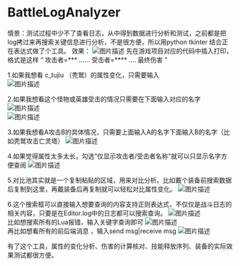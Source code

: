 # BattleLogAnalyzer
情景：测试过程中少不了查看日志，从中得到数据进行分析和测试，之前都是把log拷过来再搜索关键信息进行分析，不是很方便，所以用python tkinter 结合正在表达式做了个工具。
效果：
![图片描述](https://testerhome.com/uploads/photo/2021/9af80c98-d712-45ba-ba2f-43a503494dc2.png!large)
先在游戏项目对应的代码中插入打印，格式是这样   “ 攻击者=***    ...... 受击者=****  ....  最终伤害 ”

1.如果我想看 c_tujiu （秃鹫）的属性变化，只需要输入  
![图片描述](https://testerhome.com/uploads/photo/2021/dfbca728-1edd-484a-bf23-7e42268a6f16.png!large)

2.如果我想看这个怪物或英雄受击的情况只需要在下面输入对应的名字  
![图片描述](https://testerhome.com/uploads/photo/2021/8e9cd50b-50dd-4d2f-9298-196add63ef4e.png!large)  
![图片描述](https://testerhome.com/uploads/photo/2021/dad5414c-f4af-4837-b01a-942b7430b980.png!large)



3.如果我想看A攻击B的具体情况，只需要上面输入A的名字下面输入B的名字（比如秃鹫攻击亡灵塔）
![图片描述](https://testerhome.com/uploads/photo/2021/f5fc8fda-1d08-4f27-a523-0e3d3ed277bb.png!large)  


4.如果觉得属性太多太长，勾选“仅显示攻击者/受击者名称”就可以只显示名字方便查阅
![图片描述](https://testerhome.com/uploads/photo/2021/2c215bd9-12de-4407-bb7d-e656acf93616.png!large)




5.对比池其实就是一个复制粘贴的区域，用来对比分析。比如戴个装备前搜索数据后复制到这里，再戴装备后再复制就可以轻松对比属性变化。
![图片描述](https://testerhome.com/uploads/photo/2021/6142a742-c2ab-4c3b-b13b-86c11a03ae42.png!large)

6.这个搜索框可以直接输入想要查询的内容支持正则表达式，不仅仅是战斗日志的相关内容，只要是在Editor.log中的日志都可以搜索查询。
![图片描述](https://testerhome.com/uploads/photo/2021/d41e06c7-8257-4b3c-9037-c82b4b09d737.png!large)  
比如想搜索所有的Lua报错，输入关键字查询即可
![图片描述](https://testerhome.com/uploads/photo/2021/f2272668-bc87-427d-807d-2529f14fb1c2.png!large)  
再比如想看所有的前后端消息 ，输入send msg|receive msg
![图片描述](https://testerhome.com/uploads/photo/2021/f5ac2118-c76b-4362-b084-42df38138c99.png!large)  


有了这个工具，属性的变化分析、伤害的计算核对、技能释放序列、装备的实际效果测试都很方便。




